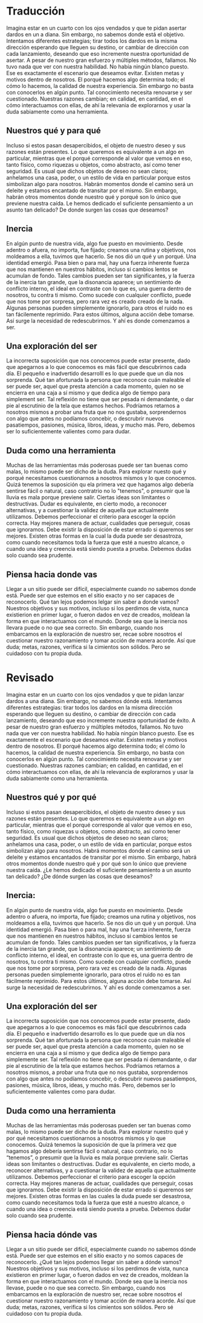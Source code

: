 
# Traducción

Imagina estar en un cuarto con los ojos vendados y que te pidan asertar dardos en un a diana. Sin embargo, no sabemos donde está el objetivo. Intentamos diferentes estrategias; tirar todos los dardos en la misma dirección esperando que lleguen su destino, or cambiar de dirección con cada lanzamiento, deseando que eso incremente nuestra oportunidad de asertar. A pesar de nuestro gran esfuerzo y múltiples métodos, fallamos. No tuvo nada que ver con nuestra habilidad. No había ningún blanco puesto. Ese es exactamente el escenario que deseamos evitar. Existen metas y motivos dentro de nosotros. El porqué hacemos algo determina todo; el cómo lo hacemos, la calidad de nuestra experiencia. Sin embargo no basta con conocerlos en algún punto. Tal conocimiento necesita renovarse y ser cuestionado. Nuestras razones cambian; en calidad, en cantidad, en el cómo interactuamos con ellas, de ahí la relevania de explorarnos y usar la duda sabiamente como una herramienta.

## Nuestros qué y para qué

Incluso si estos pasan desapercibidos, el objeto de nuestro deseo y sus razones están presentes. Lo que queremos es equivalente a un algo en particular, mientras que el porqué corresponde al valor que vemos en eso, tanto físico, como riquezas u objetos, como abstracto, así como tener seguridad. Es usual que dichos objetos de deseo no sean claros; anhelamos una casa, poder, o un estilo de vida en particular porque estos simbolizan algo para nosotros. Habrán momentos donde el camino será un deleite y estamos encantado de transitar por el mismo. Sin embargo, habrán otros momentos donde nuestro qué y porqué son lo único que previene nuestra caída. Le hemos dedicado el suficiente pensamiento a un asunto tan delicado? De donde surgen las cosas que deseamos? 

## Inercia

En algún punto de nuestra vida, algo fue puesto en movimiento. Desde adentro o afuera, no importa, fue fijado; creamos una rutina y objetivos, nos moldeamos a ella, tuvimos que hacerlo. Se nos dió un qué y un porqué. Una identidad emergió. Pasa bien o para mal, hay una fuerza inherente fuerza que nos mantienen en nuestros hábitos, incluso si cambios lentos se acumulan de fondo. Tales cambios pueden ser tan significantes, y la fuerza de la inercia tan grande, que la disonancia aparece; un sentimiento de conflicto interno, el ideal en contraste con lo que es, una guerra dentro de nosotros, tu contra ti mismo. Como sucede con cualquier conflicto, puede que nos tome por sorpresa, pero rara vez es creado creado de la nada. Algunas personas pueden simplemente ignorarlo, para otros el ruido no es tan fácilemente reprimido. Para estos últimos, alguna acción debe tomarse. Así surge la necesidad de redescubrirnos. Y ahí es donde comenzamos a ser.

## Una exploración del ser

La incorrecta suposición que nos conocemos puede estar presente, dado que apegarnos a lo que conocemos es más fácil que descubrirnos cada día. El pequeño e inadvertido desarrolll es lo que puede que un día nos sorprenda. Qué tan afortunada la persona que reconoce cuán maleable el ser puede ser, aquel que presta atención a cada momento, quien no se encierra en una caja a sí mismo y que dedica algo de tiempo para simplement ser. Tal reflexión no tiene que ser pesada ni demandante, o dar pie al escrutinio de la tela que estamos hechos. Podríamos retarnos a nosotros mismos a probar una fruta que no nos gustaba, sorprendernos con algo que antes no podíamos concebir, o descrubrir nuevos pasatiempos, pasiones, música, libros, ideas, y mucho más. Pero, debemos ser lo suficientemente valientes como para dudar.

## Duda como una herramienta

Muchas de las herramientas más poderosas puede ser tan buenas como malas, lo mismo puede ser dicho de la duda. Para explorar nuesto qué y porqué necesitamos cuestionarnos a nosotros mismos y lo que conocemos. Quizá tenemos la suposición qu ela primera vez que hagamos algo debería sentirse fácil o natural, caso contratrio no lo "tenemos", o presumir que la lluvia es mala porque previene salir. Ciertas ideas son limitantes o destructivas. Dudar es equivalente, en cierto modo, a reconocer alternativas, y a cuestionar la validez de aquella que actualmente utilizamos. Debemos perfeccionar el criterio para escoger la opción correcta. Hay mejores manera de actuar, cualidades que perseguir, cosas que ignoramos. Debe existir la disposición de estar errado si queremos ser mejores. Existen otras formas en la cual la duda puede ser desastroza, como cuando necesitamos toda la fuerza que esté a nuestro alcance, o cuando una idea y creencia está siendo puesta a prueba. Debemos dudas solo cuando sea prudente.

## Piensa hacia donde vas

Llegar a un sitio puede ser difícil, especialmente cuando no sabemos donde está. Puede ser que estemos en el sitio exacto y no ser capaces de reconocerlo. Qué tan lejos podemos lelgar sin saber a donde vamos? Nuestros objetivos y sus motivos, incluso si los perdimos de vista, nunca existierion en primer lugar, o fueron dados en vez de creados, moldean la forma en que interactuamos con el mundo. Donde sea que la inercia nos llevara puede o no que sea correcto. Sin embargo, cuando nos embarcamos en la exploración de nuestro ser, recae sobre nosotros el cuestionar nuestro razonamiento y tomar acción de manera acorde. Así que duda; metas, razones, verifica si la cimientos son sólidos. Pero se cuidadoso con tu propia duda. 

# Revisado

Imagina estar en un cuarto con los ojos vendados y que te pidan lanzar dardos a una diana. Sin embargo, no sabemos dónde está. Intentamos diferentes estrategias: tirar todos los dardos en la misma dirección esperando que lleguen su destino, o cambiar de dirección con cada lanzamiento, deseando que eso incremente nuestra oportunidad de éxito. A pesar de nuestro gran esfuerzo y múltiples métodos, fallamos. No tuvo nada que ver con nuestra habilidad. No había ningún blanco puesto. Ese es exactamente el escenario que deseamos evitar. Existen metas y motivos dentro de nosotros. El porqué hacemos algo determina todo; el cómo lo hacemos, la calidad de nuestra experiencia. Sin embargo, no basta con conocerlos en algún punto. Tal conocimiento necesita renovarse y ser cuestionado. Nuestras razones cambian; en calidad, en cantidad, en el cómo interactuamos con ellas, de ahí la relevancia de explorarnos y usar la duda sabiamente como una herramienta.

## Nuestros qué y por qué

Incluso si estos pasan desapercibidos, el objeto de nuestro deseo y sus razones están presentes. Lo que queremos es equivalente a un algo en particular, mientras que el porqué corresponde al valor que vemos en eso, tanto físico, como riquezas u objetos, como abstracto, así como tener seguridad. Es usual que dichos objetos de deseo no sean claros; anhelamos una casa, poder, o un estilo de vida en particular, porque estos simbolizan algo para nosotros. Habrá momentos donde el camino será un deleite y estamos encantados de transitar por el mismo. Sin embargo, habrá otros momentos donde nuestro qué y por qué son lo único que previene nuestra caída. ¿Le hemos dedicado el suficiente pensamiento a un asunto tan delicado? ¿De dónde surgen las cosas que deseamos? 

## Inercia:

En algún punto de nuestra vida, algo fue puesto en movimiento. Desde adentro o afuera, no importa, fue fijado; creamos una rutina y objetivos, nos moldeamos a ella, tuvimos que hacerlo. Se nos dio un qué y un porqué. Una identidad emergió. Pasa bien o para mal, hay una fuerza inherente, fuerza que nos mantienen en nuestros hábitos, incluso si cambios lentos se acumulan de fondo. Tales cambios pueden ser tan significativos, y la fuerza de la inercia tan grande, que la disonancia aparece; un sentimiento de conflicto interno, el ideal, en contraste con lo que es, una guerra dentro de nosotros, tu contra ti mismo. Como sucede con cualquier conflicto, puede que nos tome por sorpresa, pero rara vez es creado de la nada. Algunas personas pueden simplemente ignorarlo, para otros el ruido no es tan fácilmente reprimido. Para estos últimos, alguna acción debe tomarse. Así surge la necesidad de redescubrirnos. Y ahí es donde comenzamos a ser.

## Una exploración del ser

La incorrecta suposición que nos conocemos puede estar presente, dado que apegarnos a lo que conocemos es más fácil que descubrirnos cada día. El pequeño e inadvertido desarrollo es lo que puede que un día nos sorprenda. Qué tan afortunada la persona que reconoce cuán maleable el ser puede ser, aquel que presta atención a cada momento, quien no se encierra en una caja a sí mismo y que dedica algo de tiempo para simplemente ser. Tal reflexión no tiene que ser pesada ni demandante, o dar pie al escrutinio de la tela que estamos hechos. Podríamos retarnos a nosotros mismos, a probar una fruta que no nos gustaba, sorprendernos con algo que antes no podíamos concebir, o descubrir nuevos pasatiempos, pasiones, música, libros, ideas, y mucho más. Pero, debemos ser lo suficientemente valientes como para dudar.

## Duda como una herramienta

Muchas de las herramientas más poderosas pueden ser tan buenas como malas, lo mismo puede ser dicho de la duda. Para explorar nuestro qué y por qué necesitamos cuestionarnos a nosotros mismos y lo que conocemos. Quizá tenemos la suposición de que la primera vez que hagamos algo debería sentirse fácil o natural, caso contrario, no lo “tenemos”, o presumir que la lluvia es mala porque previene salir. Ciertas ideas son limitantes o destructivas. Dudar es equivalente, en cierto modo, a reconocer alternativas, y a cuestionar la validez de aquella que actualmente utilizamos. Debemos perfeccionar el criterio para escoger la opción correcta. Hay mejores maneras de actuar, cualidades que perseguir, cosas que ignoramos. Debe existir la disposición de estar errado si queremos ser mejores. Existen otras formas en las cuales la duda puede ser desastrosa, como cuando necesitamos toda la fuerza que esté a nuestro alcance, o cuando una idea o creencia está siendo puesta a prueba. Debemos dudar solo cuando sea prudente.

## Piensa hacia dónde vas

Llegar a un sitio puede ser difícil, especialmente cuando no sabemos dónde está. Puede ser que estemos en el sitio exacto y no somos capaces de reconocerlo. ¿Qué tan lejos podemos llegar sin saber a dónde vamos? Nuestros objetivos y sus motivos, incluso si los perdimos de vista, nunca existieron en primer lugar, o fueron dados en vez de creados, moldean la forma en que interactuamos con el mundo. Donde sea que la inercia nos llevase, puede o no que sea correcto. Sin embargo, cuando nos embarcamos en la exploración de nuestro ser, recae sobre nosotros el cuestionar nuestro razonamiento y tomar acción de manera acorde. Así que duda; metas, razones, verifica si los cimientos son sólidos. Pero sé cuidadoso con tu propia duda. 











































